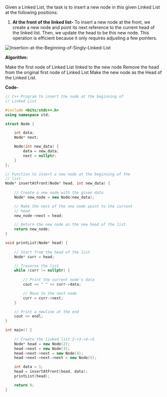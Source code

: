 <br />
Given a Linked List, the task is to insert a new node in this given Linked List at the following positions: 

1. **At the front of the linked list-**
To insert a new node at the front, we create a new node and point its next reference to the current head of the linked list. Then, we update the head to be this new node. This operation is efficient because it only requires adjusting a few pointers.

<IMG  src="https://media.geeksforgeeks.org/wp-content/uploads/20240726182404/Insertion-at-the-Beginning-of-Singly-Linked-List.webp"  alt="Insertion-at-the-Beginning-of-Singly-Linked-List"/>

**Algorithm:**

Make the first node of Linked List linked to the new node
Remove the head from the original first node of Linked List
Make the new node as the Head of the Linked List.


**Code-**
```c++
// C++ Program to insert the node at the beginning of
// Linked List

#include <bits/stdc++.h>
using namespace std;

struct Node {

    int data;
    Node* next;

    Node(int new_data) {
        data = new_data;
        next = nullptr; 
    }
};

// Function to insert a new node at the beginning of the
// list
Node* insertAtFront(Node* head, int new_data) {
  
    // Create a new node with the given data
    Node* new_node = new Node(new_data);

    // Make the next of the new node point to the current
    // head
    new_node->next = head;

    // Return the new node as the new head of the list
    return new_node;
}

void printList(Node* head) {
  
    // Start from the head of the list
    Node* curr = head;

    // Traverse the list
    while (curr != nullptr) {
      
        // Print the current node's data
        cout << " " << curr->data;

        // Move to the next node
        curr = curr->next;
    }

    // Print a newline at the end
    cout << endl;
}

int main() {
  
    // Create the linked list 2->3->4->5
    Node* head = new Node(2);
    head->next = new Node(3);
    head->next->next = new Node(4);
    head->next->next->next = new Node(5);

    int data = 1;
    head = insertAtFront(head, data);
    printList(head);

    return 0;
}

```